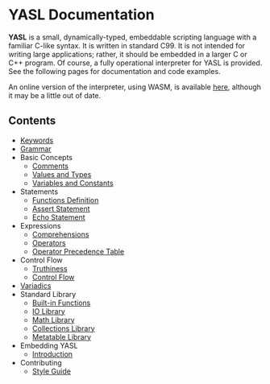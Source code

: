 # YASL Documentation

__YASL__ is a small, dynamically-typed, embeddable scripting language with a familiar C-like syntax. It is written in standard C99. It is not intended for writing large applications; rather, it should be embedded in a larger C or C++ program. Of course, a fully operational interpreter for YASL is provided. See the following pages for documentation and code examples.

An online version of the interpreter, using WASM, is available [here](https://yasl-lang.github.io/playground/interpreter.html), although it may be a little out of date.


## Contents

* [Keywords](https://yasl-lang.github.io/docs/keywords)
* [Grammar](https://yasl-lang.github.io/docs/grammar)
* Basic Concepts
  * [Comments](https://yasl-lang.github.io/docs/basic-concepts/comments)
  * [Values and Types](https://yasl-lang.github.io/docs/basic-concepts/values-and-types)
  * [Variables and Constants](https://yasl-lang.github.io/docs/basic-concepts/variables-and-constants)
* Statements
  * [Functions Definition](https://yasl-lang.github.io/docs/statements/functions)
  * [Assert Statement](https://yasl-lang.github.io/docs/statements/assert)
  * [Echo Statement](https://yasl-lang.github.io/docs/statements/echo)
* Expressions
  * [Comprehensions](https://yasl-lang.github.io/docs/expressions/comprehensions)
  * [Operators](https://yasl-lang.github.io/docs/expressions/operators)
  * [Operator Precedence Table](https://yasl-lang.github.io/docs/expressions/operator-precedence-table)
* Control Flow
  * [Truthiness](https://yasl-lang.github.io/docs/control-flow/truthiness)
  * [Control Flow](https://yasl-lang.github.io/docs/control-flow/control-flow)
* [Variadics](https://yasl-lang.github.io/docs/variadics)
* Standard Library
  * [Built-in Functions](https://yasl-lang.github.io/docs/standard-library/builtin-functions)
  * [IO Library](https://yasl-lang.github.io/docs/standard-library/io-library)
  * [Math Library](https://yasl-lang.github.io/docs/standard-library/math-library)
  * [Collections Library](https://yasl-lang.github.io/docs/standard-library/collections-library)
  * [Metatable Library](https://yasl-lang.github.io/docs/standard-library/mt-library)
* Embedding YASL
  * [Introduction](https://yasl-lang.github.io/docs/c-api/introduction)
* Contributing
  * [Style Guide](https://yasl-lang.github.io/docs/contributing/style-guide)
